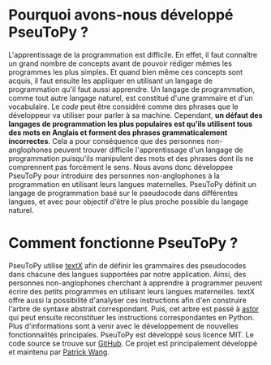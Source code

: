 # Pourquoi avons-nous développé PseuToPy ?

L'apprentissage de la programmation est difficile. En effet, il faut connaître un grand nombre de concepts avant de pouvoir rédiger mêmes les programmes les plus simples. Et quand bien même ces concepts sont acquis, il faut ensuite les appliquer en utilisant un langage de programmation qu'il faut aussi apprendre.
Un langage de programmation, comme tout autre langage naturel, est constitué d'une grammaire et d'un vocabulaire. Le _code_ peut être considéré comme des phrases que le développeur va utiliser pour parler à sa machine. Cependant, **un défaut des langages de programmation les plus populaires est qu'ils utilisent tous des mots en Anglais et forment des phrases grammaticalement incorrectes**. Cela a pour conséquence que des personnes non-anglophones peuvent trouver difficile l'apprentissage d'un langage de programmation puisqu'ils manipulent des mots et des phrases dont ils ne comprennent pas forcément le sens.
Nous avons donc développee PseuToPy pour introduire des personnes non-anglophones à la programmation en utilisant leurs langues maternelles. PseuToPy définit un langage de programmation basé sur le pseudocode dans différentes langues, et avec pour objectif d'être le plus proche possible du langage naturel.

# Comment fonctionne PseuToPy ?

PseuToPy utilise <a href='http://textx.github.io/textX/' target='_blank'>textX</a> afin de définir les grammaires des pseudocodes dans chacune des langues supportées par notre application. Ainsi, des personnes non-anglophones cherchant à apprendre à programmer peuvent écrire des petits programmes en utilisant leurs langues maternelles. textX offre aussi la possibilité d'analyser ces instructions afin d'en construire l'arbre de syntaxe abstrait correspondant. Puis, cet arbre est passé à <a href='https://astor.readthedocs.io/en/latest/' target='_blank'>astor</a> qui peut ensuite reconstituer les instructions correspondantes en Python.
Plus d'informations sont à venir avec le développement de nouvelles fonctionnalités principales.
PseuToPy est développé sous licence MIT. Le code source se trouve sur <a href='https://github.com/PseuToPy/PseuToPy-api' target='_blank'>GitHub</a>. Ce projet est principalement développé et maintenu par <a href='https://patrickwang.fr/' target='_blank'>Patrick Wang</a>.
